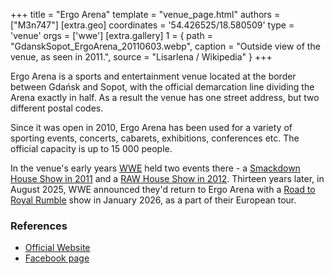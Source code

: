 +++
title = "Ergo Arena"
template = "venue_page.html"
authors = ["M3n747"]
[extra.geo]
coordinates = '54.426525/18.580509'
type = 'venue'
orgs = ['wwe']
[extra.gallery]
1 = { path = "GdanskSopot_ErgoArena_20110603.webp", caption = "Outside view of the venue, as seen in 2011.", source = "Lisarlena / Wikipedia" }
+++

Ergo Arena is a sports and entertainment venue located at the border between Gdańsk and Sopot, with the official demarcation line dividing the Arena exactly in half. As a result the venue has one street address, but two different postal codes.

Since it was open in 2010, Ergo Arena has been used for a variety of sporting events, concerts, cabarets, exhibitions, conferences etc. The official capacity is up to 15&nbsp;000 people.

In the venue's early years [WWE](@/o/wwe.md) held two events there - a [Smackdown House Show in 2011](@/e/wwe/2011-11-11-wwe-smackdown-house-show.md) and a [RAW House Show in 2012](@/e/wwe/2012-04-12-wwe-raw-house-show.md). Thirteen years later, in August 2025, WWE announced they'd return to Ergo Arena with a [Road to Royal Rumble](@/e/wwe/2026-01-17-wwe-road-to-royal-rumble.md) show in January 2026, as a part of their European tour.

### References

* [Official Website](https://ergoarena.pl/)
* [Facebook page](https://www.facebook.com/ergoarena/)
